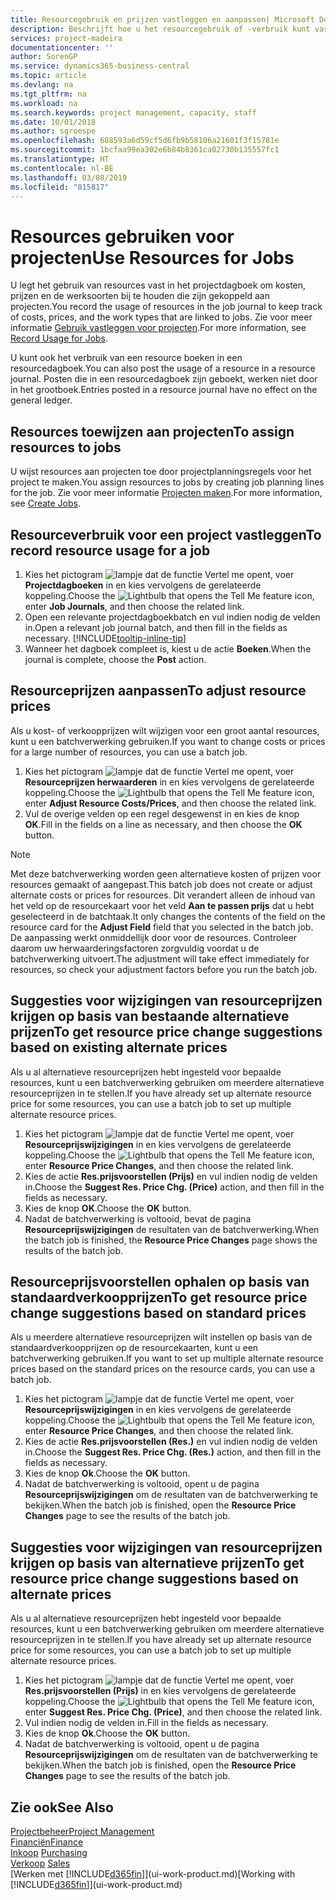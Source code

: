 ```yaml
---
title: Resourcegebruik en prijzen vastleggen en aanpassen| Microsoft Docs
description: Beschrijft hoe u het resourcegebruik of -verbruik kunt vastleggen dat is gekoppeld aan een project, om kosten, prijzen en werksoorten bij te houden en te beheren.
services: project-madeira
documentationcenter: ''
author: SorenGP
ms.service: dynamics365-business-central
ms.topic: article
ms.devlang: na
ms.tgt_pltfrm: na
ms.workload: na
ms.search.keywords: project management, capacity, staff
ms.date: 10/01/2018
ms.author: sgroespe
ms.openlocfilehash: 688593a6d59cf5d6fb9b58106a21601f3f15781e
ms.sourcegitcommit: 1bcfaa99ea302e6b84b8361ca02730b135557fc1
ms.translationtype: HT
ms.contentlocale: nl-BE
ms.lasthandoff: 03/08/2019
ms.locfileid: "815817"
---
```

# <a name="use-resources-for-jobs"></a><span data-ttu-id="83b9d-103">Resources gebruiken voor projecten</span><span class="sxs-lookup"><span data-stu-id="83b9d-103">Use Resources for Jobs</span></span>
<span data-ttu-id="83b9d-104">U legt het gebruik van resources vast in het projectdagboek om kosten, prijzen en de werksoorten bij te houden die zijn gekoppeld aan projecten.</span><span class="sxs-lookup"><span data-stu-id="83b9d-104">You record the usage of resources in the job journal to keep track of costs, prices, and the work types that are linked to jobs.</span></span> <span data-ttu-id="83b9d-105">Zie voor meer informatie [Gebruik vastleggen voor projecten](projects-how-record-job-usage.md).</span><span class="sxs-lookup"><span data-stu-id="83b9d-105">For more information, see [Record Usage for Jobs](projects-how-record-job-usage.md).</span></span>

<span data-ttu-id="83b9d-106">U kunt ook het verbruik van een resource boeken in een resourcedagboek.</span><span class="sxs-lookup"><span data-stu-id="83b9d-106">You can also post the usage of a resource in a resource journal.</span></span> <span data-ttu-id="83b9d-107">Posten die in een resourcedagboek zijn geboekt, werken niet door in het grootboek.</span><span class="sxs-lookup"><span data-stu-id="83b9d-107">Entries posted in a resource journal have no effect on the general ledger.</span></span>

## <a name="to-assign-resources-to-jobs"></a><span data-ttu-id="83b9d-108">Resources toewijzen aan projecten</span><span class="sxs-lookup"><span data-stu-id="83b9d-108">To assign resources to jobs</span></span>
<span data-ttu-id="83b9d-109">U wijst resources aan projecten toe door projectplanningsregels voor het project te maken.</span><span class="sxs-lookup"><span data-stu-id="83b9d-109">You assign resources to jobs by creating job planning lines for the job.</span></span> <span data-ttu-id="83b9d-110">Zie voor meer informatie [Projecten maken](projects-how-create-jobs.md).</span><span class="sxs-lookup"><span data-stu-id="83b9d-110">For more information, see [Create Jobs](projects-how-create-jobs.md).</span></span>

## <a name="to-record-resource-usage-for-a-job"></a><span data-ttu-id="83b9d-111">Resourceverbruik voor een project vastleggen</span><span class="sxs-lookup"><span data-stu-id="83b9d-111">To record resource usage for a job</span></span>
1. <span data-ttu-id="83b9d-112">Kies het pictogram ![lampje dat de functie Vertel me opent](media/ui-search/search_small.png "Vertel me wat u wilt doen"), voer **Projectdagboeken** in en kies vervolgens de gerelateerde koppeling.</span><span class="sxs-lookup"><span data-stu-id="83b9d-112">Choose the ![Lightbulb that opens the Tell Me feature](media/ui-search/search_small.png "Tell me what you want to do") icon, enter **Job Journals**, and then choose the related link.</span></span>
2. <span data-ttu-id="83b9d-113">Open een relevante projectdagboekbatch en vul indien nodig de velden in.</span><span class="sxs-lookup"><span data-stu-id="83b9d-113">Open a relevant job journal batch, and then fill in the fields as necessary.</span></span> [!INCLUDE[tooltip-inline-tip](includes/tooltip-inline-tip_md.md)]
3. <span data-ttu-id="83b9d-114">Wanneer het dagboek compleet is, kiest u de actie **Boeken**.</span><span class="sxs-lookup"><span data-stu-id="83b9d-114">When the journal is complete, choose the **Post** action.</span></span>

## <a name="to-adjust-resource-prices"></a><span data-ttu-id="83b9d-115">Resourceprijzen aanpassen</span><span class="sxs-lookup"><span data-stu-id="83b9d-115">To adjust resource prices</span></span>
<span data-ttu-id="83b9d-116">Als u kost- of verkoopprijzen wilt wijzigen voor een groot aantal resources, kunt u een batchverwerking gebruiken.</span><span class="sxs-lookup"><span data-stu-id="83b9d-116">If you want to change costs or prices for a large number of resources, you can use a batch job.</span></span>  

1. <span data-ttu-id="83b9d-117">Kies het pictogram ![lampje dat de functie Vertel me opent](media/ui-search/search_small.png "Vertel me wat u wilt doen"), voer **Resourceprijzen herwaarderen** in en kies vervolgens de gerelateerde koppeling.</span><span class="sxs-lookup"><span data-stu-id="83b9d-117">Choose the ![Lightbulb that opens the Tell Me feature](media/ui-search/search_small.png "Tell me what you want to do") icon, enter **Adjust Resource Costs/Prices**, and then choose the related link.</span></span>
2. <span data-ttu-id="83b9d-118">Vul de overige velden op een regel desgewenst in en kies de knop **OK**.</span><span class="sxs-lookup"><span data-stu-id="83b9d-118">Fill in the fields on a line as necessary, and then choose the **OK** button.</span></span>

> [!NOTE]  
>   <span data-ttu-id="83b9d-119">Met deze batchverwerking worden geen alternatieve kosten of prijzen voor resources gemaakt of aangepast.</span><span class="sxs-lookup"><span data-stu-id="83b9d-119">This batch job does not create or adjust alternate costs or prices for resources.</span></span> <span data-ttu-id="83b9d-120">Dit verandert alleen de inhoud van het veld op de resourcekaart voor het veld **Aan te passen prijs** dat u hebt geselecteerd in de batchtaak.</span><span class="sxs-lookup"><span data-stu-id="83b9d-120">It only changes the contents of the field on the resource card for the **Adjust Field** field that you selected in the batch job.</span></span> <span data-ttu-id="83b9d-121">De aanpassing werkt onmiddellijk door voor de resources. Controleer daarom uw herwaarderingsfactoren zorgvuldig voordat u de batchverwerking uitvoert.</span><span class="sxs-lookup"><span data-stu-id="83b9d-121">The adjustment will take effect immediately for resources, so check your adjustment factors before you run the batch job.</span></span>

## <a name="to-get-resource-price-change-suggestions-based-on-existing-alternate-prices"></a><span data-ttu-id="83b9d-122">Suggesties voor wijzigingen van resourceprijzen krijgen op basis van bestaande alternatieve prijzen</span><span class="sxs-lookup"><span data-stu-id="83b9d-122">To get resource price change suggestions based on existing alternate prices</span></span>
<span data-ttu-id="83b9d-123">Als u al alternatieve resourceprijzen hebt ingesteld voor bepaalde resources, kunt u een batchverwerking gebruiken om meerdere alternatieve resourceprijzen in te stellen.</span><span class="sxs-lookup"><span data-stu-id="83b9d-123">If you have already set up alternate resource price for some resources, you can use a batch job to set up multiple alternate resource prices.</span></span>

1. <span data-ttu-id="83b9d-124">Kies het pictogram ![lampje dat de functie Vertel me opent](media/ui-search/search_small.png "Vertel me wat u wilt doen"), voer **Resourceprijswijzigingen** in en kies vervolgens de gerelateerde koppeling.</span><span class="sxs-lookup"><span data-stu-id="83b9d-124">Choose the ![Lightbulb that opens the Tell Me feature](media/ui-search/search_small.png "Tell me what you want to do") icon, enter **Resource Price Changes**, and then choose the related link.</span></span>
2. <span data-ttu-id="83b9d-125">Kies de actie **Res.prijsvoorstellen (Prijs)** en vul indien nodig de velden in.</span><span class="sxs-lookup"><span data-stu-id="83b9d-125">Choose the **Suggest Res. Price Chg. (Price)** action, and then fill in the fields as necessary.</span></span>
3. <span data-ttu-id="83b9d-126">Kies de knop **OK**.</span><span class="sxs-lookup"><span data-stu-id="83b9d-126">Choose the **OK** button.</span></span>  
4. <span data-ttu-id="83b9d-127">Nadat de batchverwerking is voltooid, bevat de pagina **Resourceprijswijzigingen** de resultaten van de batchverwerking.</span><span class="sxs-lookup"><span data-stu-id="83b9d-127">When the batch job is finished, the **Resource Price Changes** page shows the results of the batch job.</span></span>

## <a name="to-get-resource-price-change-suggestions-based-on-standard-prices"></a><span data-ttu-id="83b9d-128">Resourceprijsvoorstellen ophalen op basis van standaardverkoopprijzen</span><span class="sxs-lookup"><span data-stu-id="83b9d-128">To get resource price change suggestions based on standard prices</span></span>
<span data-ttu-id="83b9d-129">Als u meerdere alternatieve resourceprijzen wilt instellen op basis van de standaardverkoopprijzen op de resourcekaarten, kunt u een batchverwerking gebruiken.</span><span class="sxs-lookup"><span data-stu-id="83b9d-129">If you want to set up multiple alternate resource prices based on the standard prices on the resource cards, you can use a batch job.</span></span>  

1. <span data-ttu-id="83b9d-130">Kies het pictogram ![lampje dat de functie Vertel me opent](media/ui-search/search_small.png "Vertel me wat u wilt doen"), voer **Resourceprijswijzigingen** in en kies vervolgens de gerelateerde koppeling.</span><span class="sxs-lookup"><span data-stu-id="83b9d-130">Choose the ![Lightbulb that opens the Tell Me feature](media/ui-search/search_small.png "Tell me what you want to do") icon, enter **Resource Price Changes**, and then choose the related link.</span></span>
2. <span data-ttu-id="83b9d-131">Kies de actie **Res.prijsvoorstellen (Res.)** en vul indien nodig de velden in.</span><span class="sxs-lookup"><span data-stu-id="83b9d-131">Choose the **Suggest Res. Price Chg. (Res.)** action, and then fill in the fields as necessary.</span></span>  
3. <span data-ttu-id="83b9d-132">Kies de knop **Ok**.</span><span class="sxs-lookup"><span data-stu-id="83b9d-132">Choose the **OK** button.</span></span>  
4. <span data-ttu-id="83b9d-133">Nadat de batchverwerking is voltooid, opent u de pagina **Resourceprijswijzigingen** om de resultaten van de batchverwerking te bekijken.</span><span class="sxs-lookup"><span data-stu-id="83b9d-133">When the batch job is finished, open the **Resource Price Changes** page to see the results of the batch job.</span></span>

## <a name="to-get-resource-price-change-suggestions-based-on-alternate-prices"></a><span data-ttu-id="83b9d-134">Suggesties voor wijzigingen van resourceprijzen krijgen op basis van alternatieve prijzen</span><span class="sxs-lookup"><span data-stu-id="83b9d-134">To get resource price change suggestions based on alternate prices</span></span>
<span data-ttu-id="83b9d-135">Als u al alternatieve resourceprijzen hebt ingesteld voor bepaalde resources, kunt u een batchverwerking gebruiken om meerdere alternatieve resourceprijzen in te stellen.</span><span class="sxs-lookup"><span data-stu-id="83b9d-135">If you have already set up alternate resource price for some resources, you can use a batch job to set up multiple alternate resource prices.</span></span>

1. <span data-ttu-id="83b9d-136">Kies het pictogram ![lampje dat de functie Vertel me opent](media/ui-search/search_small.png "Vertel me wat u wilt doen"), voer **Res.prijsvoorstellen (Prijs)** in en kies vervolgens de gerelateerde koppeling.</span><span class="sxs-lookup"><span data-stu-id="83b9d-136">Choose the ![Lightbulb that opens the Tell Me feature](media/ui-search/search_small.png "Tell me what you want to do") icon, enter **Suggest Res. Price Chg. (Price)**, and then choose the related link.</span></span>  
2. <span data-ttu-id="83b9d-137">Vul indien nodig de velden in.</span><span class="sxs-lookup"><span data-stu-id="83b9d-137">Fill in the fields as necessary.</span></span>
3. <span data-ttu-id="83b9d-138">Kies de knop **Ok**.</span><span class="sxs-lookup"><span data-stu-id="83b9d-138">Choose the **OK** button.</span></span>  
4. <span data-ttu-id="83b9d-139">Nadat de batchverwerking is voltooid, opent u de pagina **Resourceprijswijzigingen** om de resultaten van de batchverwerking te bekijken.</span><span class="sxs-lookup"><span data-stu-id="83b9d-139">When the batch job is finished, open the **Resource Price Changes** page to see the results of the batch job.</span></span>

## <a name="see-also"></a><span data-ttu-id="83b9d-140">Zie ook</span><span class="sxs-lookup"><span data-stu-id="83b9d-140">See Also</span></span>
[<span data-ttu-id="83b9d-141">Projectbeheer</span><span class="sxs-lookup"><span data-stu-id="83b9d-141">Project Management</span></span>](projects-manage-projects.md)  
[<span data-ttu-id="83b9d-142">Financiën</span><span class="sxs-lookup"><span data-stu-id="83b9d-142">Finance</span></span>](finance.md)  
<span data-ttu-id="83b9d-143">[Inkoop](purchasing-manage-purchasing.md)       </span><span class="sxs-lookup"><span data-stu-id="83b9d-143">[Purchasing](purchasing-manage-purchasing.md)       </span></span>  
<span data-ttu-id="83b9d-144">[Verkoop](sales-manage-sales.md)   </span><span class="sxs-lookup"><span data-stu-id="83b9d-144">[Sales](sales-manage-sales.md)   </span></span>  
<span data-ttu-id="83b9d-145">[Werken met [!INCLUDE[d365fin](includes/d365fin_md.md)]](ui-work-product.md)</span><span class="sxs-lookup"><span data-stu-id="83b9d-145">[Working with [!INCLUDE[d365fin](includes/d365fin_md.md)]](ui-work-product.md)</span></span>  
